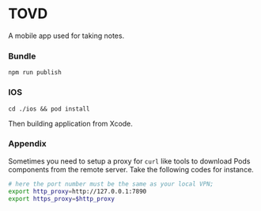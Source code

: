 # TOVD
A mobile app used for taking notes.

### Bundle

`npm run publish`


### IOS

`cd ./ios && pod install`

Then building application from Xcode.

### Appendix


Sometimes you need to setup a proxy for `curl` like tools to download Pods components from the remote server. Take the following codes for instance.

```bash
# here the port number must be the same as your local VPN;
export http_proxy=http://127.0.0.1:7890  
export https_proxy=$http_proxy
```
